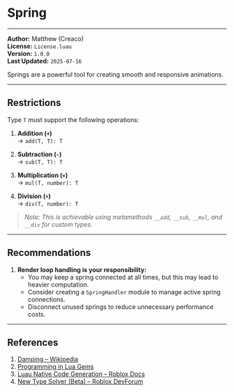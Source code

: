 # Spring

---

**Author:** Matthew (Creaco)  
**License:** `License.luau`  
**Version:** `1.0.0`  
**Last Updated:** `2025-07-16`

Springs are a powerful tool for creating smooth and responsive animations.  

---

## Restrictions

Type `T` must support the following operations:

1. **Addition (`+`)**  
   → `add(T, T): T`

2. **Subtraction (`-`)**  
   → `sub(T, T): T`

3. **Multiplication (`×`)**  
   → `mul(T, number): T`

4. **Division (`÷`)**  
   → `div(T, number): T`

> *Note: This is achievable using metamethods `__add`, `__sub`, `__mul`, and `__div` for custom types.*

---

## Recommendations

1. **Render loop handling is your responsibility:**
   - You may keep a spring connected at all times, but this may lead to heavier computation.
   - Consider creating a `SpringHandler` module to manage active spring connections.
   - Disconnect unused springs to reduce unnecessary performance costs.

---

## References

1. [Damping – Wikipedia](https://en.wikipedia.org/wiki/Damping)  
2. [Programming in Lua Gems](https://www.lua.org/gems/sample.pdf)  
3. [Luau Native Code Generation – Roblox Docs](https://create.roblox.com/docs/luau/native-code-gen)  
4. [New Type Solver (Beta) – Roblox DevForum](https://devforum.roblox.com/t/new-type-solver-beta/3155804)
